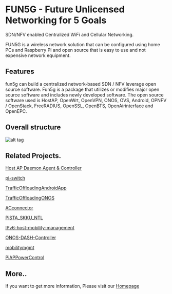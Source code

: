 # FUN5G - Future Unlicensed Networking for 5 Goals

SDN/NFV enabled Centralized WiFi and Cellular Networking.

FUN5G is a wireless network solution that can be configured using home PCs and Raspberry PI and open source that is easy to use and not expensive network equipment.

## Features
fun5g can build a centralized network-based SDN / NFV leverage open source software. Fun5g is a package that utilizes or modifies major open source software and includes newly developed software. The open source software used is HostAP, OpenWrt, OpenVPN, ONOS, OVS, Android, OPNFV / OpenStack, FreeRADIUS, OpenSSL, OpenBTS, OpenAirinterface and OpenEPC.

## Overall structure
![alt tag](https://github.com/OpenWinCon/Fun5G/blob/master/img/Fun5G.png)

## Related Projects.
[Host AP Daemon Agent & Controller](https://github.com/OpenWinCon/Fun5G/tree/master/agent)

[pi-switch](https://github.com/OpenWinCon/pi-switch)

[TrafficOffloadingAndroidApp](https://github.com/OpenWinCon/TrafficOffloadingAndroidApp)

[TrafficOffloadingONOS](https://github.com/OpenWinCon/TrafficOffloadingONOS)

[ACconnector](https://github.com/OpenWinCon/ACconnector)

[PiSTA_SKKU_NTL](https://github.com/OpenWinCon/PiSTA_0SKKU_NTL)

[IPv6-host-mobility-management](https://github.com/OpenWinCon/IPv6-host-mobility-management)

[ONOS-DASH-Controller](https://github.com/OpenWinCon/ONOS-DASH-Controller)

[mobilitymgmt](https://github.com/OpenWinCon/mobilitymgmt)

[PiAPPowerControl](https://github.com/OpenWinCon/PiAPPowerControl)



## More..
If you want to get more information, Please visit our [Homepage](http://openwincon.khu.ac.kr/fun5g/)

